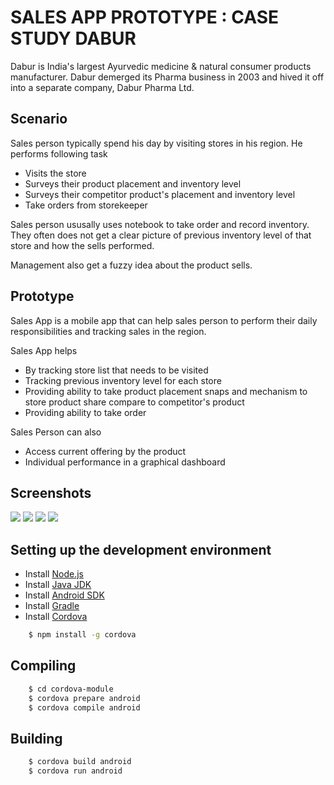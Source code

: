 # SALES APP PROTOTYPE : CASE STUDY DABUR

Dabur is India's largest Ayurvedic medicine & natural consumer products manufacturer. Dabur demerged its Pharma business in 2003 and hived it off into a separate company, Dabur Pharma Ltd.

## Scenario

Sales person typically spend his day by visiting stores in his region. He performs following task
- Visits the store
- Surveys their product placement and inventory level
- Surveys their competitor product's placement and inventory level
- Take orders from storekeeper

Sales person ususally uses notebook to take order and record inventory. They often does not get a clear picture of previous inventory level of that store and how the sells performed.

Management also get a fuzzy idea about the product sells.

## Prototype

Sales App is a mobile app that can help sales person to perform their daily responsibilities and tracking sales in the region.

Sales App helps
- By tracking store list that needs to be visited
- Tracking previous inventory level for each store
- Providing ability to take product placement snaps and mechanism to store product share compare to competitor's product
- Providing ability to take order

Sales Person can also
- Access current offering by the product
- Individual performance in a graphical dashboard

## Screenshots

![](screenshots/home.png)
![](screenshots/visit.png)
![](screenshots/feedback.png)
![](screenshots/dashboard.png)

## Setting up the development environment

- Install [Node.js](https://nodejs.org/en/download/)
- Install [Java JDK](http://www.oracle.com/technetwork/java/javase/downloads/jdk8-downloads-2133151.html)
- Install [Android SDK](https://developer.android.com/studio/install.html)
- Install [Gradle](https://gradle.org/install/)
- Install [Cordova](https://cordova.apache.org/docs/en/latest/guide/cli/)
```sh
	$ npm install -g cordova
```

## Compiling

```sh
	$ cd cordova-module
	$ cordova prepare android
	$ cordova compile android
```

## Building

```sh
	$ cordova build android
	$ cordova run android
```

